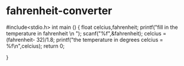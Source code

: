 # fahrenheit-converter
#include<stdio.h>
int main ()
{
    float celcius,fahrenheit;
    printf("fill in the temperature in fahrenheit \n ");
    scanf("%f",&fahrenheit);
    celcius = (fahrenheit- 32)/1.8;
    printf("the temperature in degrees celcius = %f\n",celcius);
    return 0;



}
